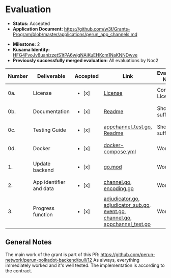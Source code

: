# Evaluation

- **Status:** Accepted
- **Application Document:** https://github.com/w3f/Grants-Program/blob/master/applications/perun_app_channels.md
* **Milestone:** 2
* **Kusama Identity:** [HFG4FvoJv8uanizzetS1tPA6wigNAiKuEHKcm1NaKNNDwve](https://polkascan.io/pre/kusama/account/HFG4FvoJv8uanizzetS1tPA6wigNAiKuEHKcm1NaKNNDwve)
* **Previously successfully merged evaluation:** All evaluations by Noc2

| Number | Deliverable | Accepted | Link | Evaluation Notes |
| ------ | ----------- | -------- | ---- |----------------- |
| 0a. | License | <ul><li>[x] </li></ul> | [License](https://github.com/perun-network/perun-polkadot-backend/blob/46d11537a97a268fe0fe62d95c53182086fe3e66/LICENSE) | Correct License |
| 0b. | Documentation | <ul><li>[x] </li></ul> | [Readme](https://github.com/perun-network/perun-polkadot-backend/blob/46d11537a97a268fe0fe62d95c53182086fe3e66/README.md) | Short, but sufficient  |
| 0c. | Testing Guide | <ul><li>[x] </li></ul> | [appchannel_test.go](https://github.com/perun-network/perun-polkadot-backend/blob/46d11537a97a268fe0fe62d95c53182086fe3e66/client/appchannel_test.go), [Readme](https://github.com/perun-network/perun-polkadot-backend/blob/46d11537a97a268fe0fe62d95c53182086fe3e66/README.md) | Short, but sufficient |
| 0d. | Docker | <ul><li>[x] </li></ul> | [docker-compose.yml](https://github.com/perun-network/perun-polkadot-backend/blob/46d11537a97a268fe0fe62d95c53182086fe3e66/docker-compose.yml) | Works |
| 1. | Update backend | <ul><li>[x] </li></ul> | [go.mod](https://github.com/perun-network/perun-polkadot-backend/blob/46d11537a97a268fe0fe62d95c53182086fe3e66/go.mod) | Works |
| 2. | App identifier and data | <ul><li>[x] </li></ul> | [channel.go](https://github.com/perun-network/perun-polkadot-backend/blob/46d11537a97a268fe0fe62d95c53182086fe3e66/channel/channel.go), [encoding.go](https://github.com/perun-network/perun-polkadot-backend/blob/46d11537a97a268fe0fe62d95c53182086fe3e66/channel/encoding.go) | Works |
| 3. | Progress function | <ul><li>[x] </li></ul> | [adjudicator.go](https://github.com/perun-network/perun-polkadot-backend/blob/46d11537a97a268fe0fe62d95c53182086fe3e66/channel/pallet/adjudicator.go), [adjudicator_sub.go](https://github.com/perun-network/perun-polkadot-backend/blob/46d11537a97a268fe0fe62d95c53182086fe3e66/channel/pallet/adjudicator_sub.go), [event.go](https://github.com/perun-network/perun-polkadot-backend/blob/46d11537a97a268fe0fe62d95c53182086fe3e66/channel/event.go), [channel.go](https://github.com/perun-network/perun-polkadot-backend/blob/46d11537a97a268fe0fe62d95c53182086fe3e66/channel/channel.go), [appchannel_test.go](https://github.com/perun-network/perun-polkadot-backend/blob/46d11537a97a268fe0fe62d95c53182086fe3e66/client/appchannel_test.go) | Works |

## General Notes

The main work of the grant is part of this PR: https://github.com/perun-network/perun-polkadot-backend/pull/12 As always, everything immediately worked and it's well tested. The implementation is according to the contract. 